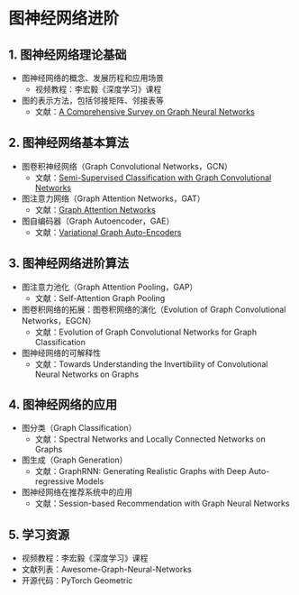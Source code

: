 # 图神经网络进阶
## 1. 图神经网络理论基础
- 图神经网络的概念、发展历程和应用场景
  - 视频教程：李宏毅《深度学习》课程
- 图的表示方法，包括邻接矩阵、邻接表等
  - 文献：[A Comprehensive Survey on Graph Neural Networks](https://arxiv.org/abs/1901.00596)

## 2. 图神经网络基本算法
- 图卷积神经网络（Graph Convolutional Networks，GCN）
  - 文献：[Semi-Supervised Classification with Graph Convolutional Networks](https://arxiv.org/abs/1609.02907)
- 图注意力网络（Graph Attention Networks，GAT）
  - 文献：[Graph Attention Networks](https://arxiv.org/abs/1710.10903)
- 图自编码器（Graph Autoencoder，GAE）
  - 文献：[Variational Graph Auto-Encoders](https://arxiv.org/abs/1611.07308)

## 3. 图神经网络进阶算法
- 图注意力池化（Graph Attention Pooling，GAP）
  - 文献：Self-Attention Graph Pooling
- 图卷积网络的拓展：图卷积网络的演化（Evolution of Graph Convolutional Networks，EGCN）
  - 文献：Evolution of Graph Convolutional Networks for Graph Classification
- 图神经网络的可解释性
  - 文献：Towards Understanding the Invertibility of Convolutional Neural Networks on Graphs

## 4. 图神经网络的应用
- 图分类（Graph Classification）
  - 文献：Spectral Networks and Locally Connected Networks on Graphs
- 图生成（Graph Generation）
  - 文献：GraphRNN: Generating Realistic Graphs with Deep Auto-regressive Models
- 图神经网络在推荐系统中的应用
  - 文献：Session-based Recommendation with Graph Neural Networks

## 5. 学习资源
- 视频教程：李宏毅《深度学习》课程
- 文献列表：Awesome-Graph-Neural-Networks
- 开源代码：PyTorch Geometric

